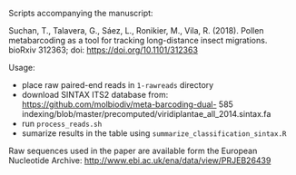 Scripts accompanying the manuscript:

Suchan, T., Talavera, G., Sáez, L., Ronikier, M., Vila, R. (2018). Pollen metabarcoding as a tool for tracking long-distance insect migrations. bioRxiv 312363; doi: https://doi.org/10.1101/312363

Usage:
- place raw paired-end reads in `1-rawreads` directory
- download SINTAX ITS2 database from: https://github.com/molbiodiv/meta-barcoding-dual-
585 indexing/blob/master/precomputed/viridiplantae_all_2014.sintax.fa
- run `process_reads.sh`
- sumarize results in the table using `summarize_classification_sintax.R`

Raw sequences used in the paper are available form the European Nucleotide Archive: http://www.ebi.ac.uk/ena/data/view/PRJEB26439
